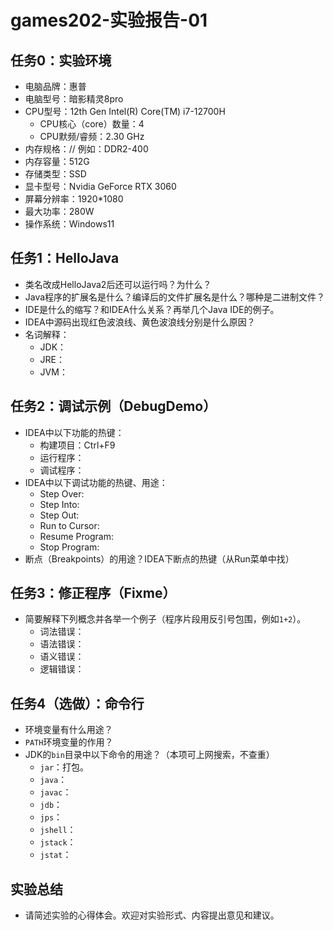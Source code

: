 # games202-实验报告-01

## 任务0：实验环境
-   电脑品牌：惠普
-   电脑型号：暗影精灵8pro
-   CPU型号：12th Gen Intel(R) Core(TM) i7-12700H
    -   CPU核心（core）数量：4
    -   CPU默频/睿频：2.30 GHz
-   内存规格：// 例如：DDR2-400
-   内存容量：512G
-   存储类型：SSD
-   显卡型号：Nvidia GeForce RTX 3060
-   屏幕分辨率：1920*1080
-   最大功率：280W
-   操作系统：Windows11

## 任务1：HelloJava
-   类名改成HelloJava2后还可以运行吗？为什么？
-   Java程序的扩展名是什么？编译后的文件扩展名是什么？哪种是二进制文件？
-   IDE是什么的缩写？和IDEA什么关系？再举几个Java IDE的例子。
-   IDEA中源码出现红色波浪线、黄色波浪线分别是什么原因？
-   名词解释：
    -   JDK：
    -   JRE：
    -   JVM：

## 任务2：调试示例（DebugDemo）

-   IDEA中以下功能的热键：
    -   构建项目：Ctrl+F9
    -   运行程序：
    -   调试程序：
-   IDEA中以下调试功能的热键、用途：
    -   Step Over:
    -   Step Into:
    -   Step Out:
    -   Run to Cursor:
    -   Resume Program:
    -   Stop Program:
-   断点（Breakpoints）的用途？IDEA下断点的热键（从Run菜单中找）

## 任务3：修正程序（Fixme）

-   简要解释下列概念并各举一个例子（程序片段用反引号包围，例如`1+2`）。
    -   词法错误：
    -   语法错误：
    -   语义错误：
    -   逻辑错误：

## 任务4（选做）：命令行

-   环境变量有什么用途？
-   `PATH`环境变量的作用？
-   JDK的`bin`目录中以下命令的用途？（本项可上网搜索，不查重）
    -   `jar`：打包。
    -   `java`：
    -   `javac`：
    -   `jdb`：
    -   `jps`：
    -   `jshell`：
    -   `jstack`：
    -   `jstat`：

## 实验总结

-   请简述实验的心得体会。欢迎对实验形式、内容提出意见和建议。
<!--stackedit_data:
eyJoaXN0b3J5IjpbLTExNzUyODc2NzhdfQ==
-->